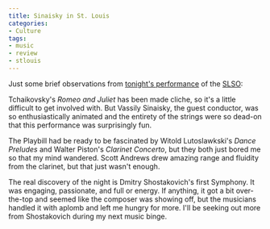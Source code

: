 ```yaml
---
title: Sinaisky in St. Louis
categories:
- Culture
tags:
- music
- review
- stlouis
---
```


Just some brief observations from [tonight's performance][1] of the [SLSO][2]:

Tchaikovsky's _Romeo and Juliet_ has been made cliche, so it's a little difficult to get involved with.  But Vassily Sinaisky, the guest conductor, was so enthusiastically animated and the entirety of the strings were so dead-on that this performance was surprisingly fun.

The Playbill had be ready to be fascinated by Witold Lutoslawkski's _Dance Preludes_ and Walter Piston's _Clarinet Concerto_, but they both just bored me so that my mind wandered.  Scott Andrews drew amazing range and fluidity from the clarinet, but that just wasn't enough.

The real discovery of the night is Dmitry Shostakovich's first Symphony.  It was engaging, passionate, and full or energy.  If anything, it got a bit over-the-top and seemed like the composer was showing off, but the musicians handled it with aplomb and left me hungry for more.  I'll be seeking out more from Shostakovich during my next music binge.

   [1]: https://www.saintlouissymphony.org/sales/ticket/production_detail.aspx?perf=1135
   [2]: http://www.slso.org/

